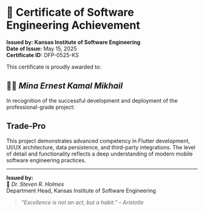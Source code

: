 # 🏅 Certificate of Software Engineering Achievement

**Issued by: Kansas Institute of Software Engineering**  
**Date of Issue:** May 15, 2025  
**Certificate ID:** DFP-0525-KS

This certificate is proudly awarded to:

## 🧑‍💻 *Mina Ernest Kamal Mikhail*

In recognition of the successful development and deployment of the professional-grade project:

## **Trade-Pro**

This project demonstrates advanced competency in Flutter development, UI/UX architecture, data persistence, and third-party integrations. The level of detail and functionality reflects a deep understanding of modern mobile software engineering practices.

---

**Issued by:**  
👤 *Dr. Steven R. Holmes*  
Department Head, Kansas Institute of Software Engineering

> *"Excellence is not an act, but a habit." – Aristotle*
